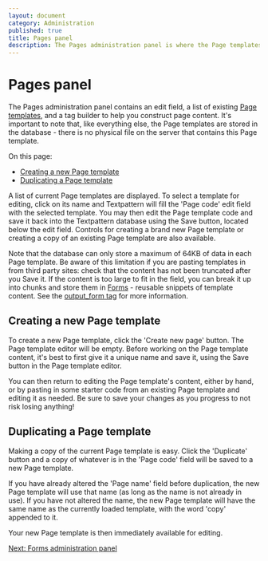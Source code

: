 ```yaml
---
layout: document
category: Administration
published: true
title: Pages panel
description: The Pages administration panel is where the Page templates used within a Textpattern website are created and edited.
---
```


# Pages panel

The Pages administration panel contains an edit field, a list of existing [Page templates](https://docs.textpattern.io/themes/page-templates-explained), and a tag builder to help you construct page content. It's important to note that, like everything else, the Page templates are stored in the database - there is no physical file on the server that contains this Page template.

On this page:

* [Creating a new Page template](#creating-a-new-page-template)
* [Duplicating a Page template](#duplicating-a-page-template)

A list of current Page templates are displayed. To select a template for editing, click on its name and Textpattern will fill the 'Page code' edit field with the selected template. You may then edit the Page template code and save it back into the Textpattern database using the Save button, located below the edit field. Controls for creating a brand new Page template or creating a copy of an existing Page template are also available.

Note that the database can only store a maximum of 64KB of data in each Page template. Be aware of this limitation if you are pasting templates in from third party sites: check that the content has not been truncated after you Save it. If the content is too large to fit in the field, you can break it up into chunks and store them in [Forms](https://docs.textpattern.io/administration/forms-panel) - reusable snippets of template content. See the [output_form tag](https://docs.textpattern.io/tags/output_form) for more information.

## Creating a new Page template

To create a new Page template, click the 'Create new page' button. The Page template editor will be empty. Before working on the Page template content, it's best to first give it a unique name and save it, using the Save button in the Page template editor.

You can then return to editing the Page template's content, either by hand, or by pasting in some starter code from an existing Page template and editing it as needed. Be sure to save your changes as you progress to not risk losing anything!

## Duplicating a Page template

Making a copy of the current Page template is easy. Click the 'Duplicate' button and a copy of whatever is in the 'Page code' field will be saved to a new Page template.

If you have already altered the 'Page name' field before duplication, the new Page template will use that name (as long as the name is not already in use). If you have not altered the name, the new Page template will have the same name as the currently loaded template, with the word 'copy' appended to it.

Your new Page template is then immediately available for editing.

[Next: Forms administration panel](https://docs.textpattern.io/administration/forms-panel)
